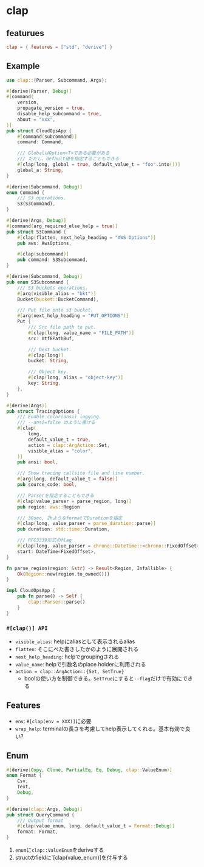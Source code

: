 # clap

## featurues

```toml
clap = { features = ["std", "derive"] }
```

## Example

```rust
use clap::{Parser, Subcommand, Args};

#[derive(Parser, Debug)]
#[command(
    version, 
    propagate_version = true,
    disable_help_subcommand = true,
    about = "xxx",
)]
pub struct CloudOpsApp {
    #[command(subcommand)]
    command: Command,

    /// GlobalはOption<T>である必要がある
    /// ただし、default値を指定することもできる
    #[clap(long, global = true, default_value_t = "foo".into())]
    global_a: String,
}

#[derive(Subcommand, Debug)]
enum Command {
    /// S3 operations.
    S3(S3Command),
}

#[derive(Args, Debug)]
#[command(arg_required_else_help = true)]
pub struct S3Command {
    #[clap(flatten, next_help_heading = "AWS Options")]
    pub aws: AwsOptions,

    #[clap(subcommand)]
    pub command: S3Subcommand,
}

#[derive(Subcommand, Debug)]
pub enum S3Subcommand {
    /// S3 buckets operations.
    #[arg(visible_alias = "bkt")]
    Bucket(bucket::BucketCommand),

    /// Put file onto s3 bucket.
    #[arg(next_help_heading = "PUT_OPTIONS")]
    Put {
        /// Src file path to put.
        #[clap(long, value_name = "FILE_PATH")]
        src: Utf8PathBuf,

        /// Dest bucket.
        #[clap(long)]
        bucket: String,

        /// Object key.
        #[clap(long, alias = "object-key")]
        key: String,
    },
}

#[derive(Args)]
pub struct TracingOptions {
    /// Enable color(ansi) logging.
    /// --ansi=false のように書ける
    #[clap(
        long,
        default_value_t = true,
        action = clap::ArgAction::Set,
        visible_alias = "color",
    )]
    pub ansi: bool,

    /// Show tracing callsite file and line number.
    #[arg(long, default_value_t = false)]
    pub source_code: bool,

    /// Parserを指定することもできる
    #[clap(value_parser = parse_region, long)]
    pub region: aws::Region

    /// 30sec, 2hようなformatでDurationを指定
    #[clap(long, value_parser = parse_duration::parse)]
    pub duration: std::time::Duration,

    /// RFC3339形式のflag
    #[clap(long, value_parser = chrono::DateTime::<chrono::FixedOffset>::parse_from_rfc3339,value_name = "TIMESTAMP")]
    start: DateTime<FixedOffset>,
}

fn parse_region(region: &str) -> Result<Region, Infallible> {
    Ok(Region::new(region.to_owned()))
}

impl CloudOpsApp {
    pub fn parse() -> Self {
        clap::Parser::parse()
    }
}
```

### `#[clap()] API`

* `visible_alias`: helpにaliasとして表示されるalias
* `flatten`: そこにべた書きしたかのように展開される
* `next_help_heading`: helpでgroupingされる
* `value_name`: helpで引数名のplace holderに利用される
* `action = clap::ArgAction::{Set, SetTrue}`
  * boolの使い方を制御できる。`SetTrue`にすると`--flag`だけで有効にできる

## Features

* `env`: `#[clap(env = XXX)]`に必要
* `wrap_help`: terminalの長さを考慮してhelp表示してくれる。基本有効で良い?

## Enum

```rust
#[derive(Copy, Clone, PartialEq, Eq, Debug, clap::ValueEnum)]
enum Format {
    Csv,
    Text,
    Debug,
}

#[derive(clap::Args, Debug)]
pub struct QueryCommand {
    /// Output format
    #[clap(value_enum, long, default_value_t = Format::Debug)]
    format: Format,
}
```

1. `enum`に`clap::ValueEnum`をderiveする
1. structのfieldに`[clap(value_enum)]を付与する
